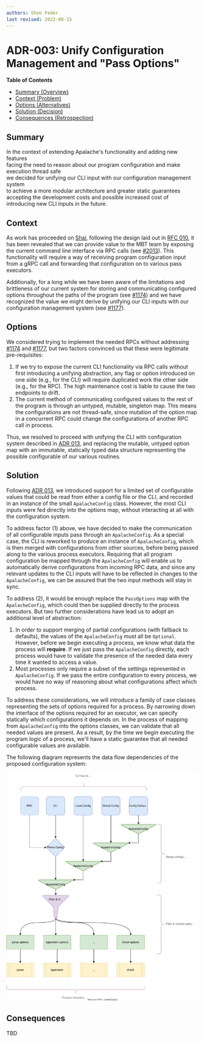 ```yaml
---
authors: Shon Feder
last revised: 2022-08-15
---
```


# ADR-003: Unify Configuration Management and "Pass Options"

**Table of Contents**

- [Summary (Overview)](#summary)
- [Context (Problem)](#context)
- [Options (Alternatives)](#options)
- [Solution (Decision)](#solution)
- [Consequences (Retrospection)](#consequences)

## Summary

In the context of extending Apalache's functionality and adding new features\
facing the need to reason about our program configuration and make execution thread safe\
we decided for unifying our CLI input with our configuration management system\
to achieve a more modular architecture and greater static guarantees\
accepting the development costs and possible increased cost of introducing new CLI inputs in the future.

## Context

As work has proceeded on [Shai][], following the design laid out in [RFC 010][], it
has been revealed that we can provide value to the MBT team  by exposing the
current command line interface via RPC calls (see [#2013][]). This functionality
will require a way of receiving program configuration input from a gRPC call and
forwarding that configuration on to various pass executors.

Additionally, for a long while we have been aware of the limitations and
brittleness of our current system for storing and communicating configured
options throughout the paths of the program (see [#1174][]) and we have
recognized the value we might derive by unifying our CLI inputs with our
configuration management system (see [#1177][]).

## Options

We considered trying to implement the needed RPCs without addressing [#1174] and
[#1177], but two factors convinced us that these were legitimate pre-requisites:

1. If we try to expose the current CLI functionality via RPC calls without first
   introducing a unifying abstraction, any flag or option introduced on one side
   (e.g., for the CLI) will require duplicated work the other side (e.g., for
   the RPC). The high maintenance cost is liable to cause the two endpoints to drift.
2. The current method of communicating configured values to the rest of the
   program is through an untyped, mutable, singleton map. This means the
   configurations are not thread-safe, since mutation of the option map in a
   concurrent RPC could change the configurations of another RPC call in
   process.

Thus, we resolved to proceed with unifying the CLI with configuration system
described in [ADR 013][], and replacing the mutable, untyped option map
with an immutable, statically typed data structure representing the possible
configurable of our various routines.

## Solution

Following [ADR 013][], we introduced support for a limited set of configurable
values that could be read from either a config file or the CLI, and recorded in
an instance of the small `ApalacheConfig` class. However, the most CLI inputs
were fed directly into the options map, without interacting at all with the
configuration system.

To address factor (1) above, we have decided to make the communication of all
configurable inputs pass through an `ApalacheConfig`. As a special case, the CLI
is reworked to produce an instance of `ApalacheConfig`, which is then merged
with configurations from other sources, before being passed along to the various
process executors. Requiring that all program configuration be mapped through
the `ApalacheConfig` will enable us to automatically derive configurations from
incoming RPC data, and since any relevant updates to the CLI inputs will have to
be reflected in changes to the `ApalacheConfig`, we can be assured that the two
input methods will stay in sync.

To address (2), it would be enough replace the `PassOptions` map with the
`ApalacheConfig`, which could then be supplied directly to the process
executors. But two further considerations have lead us to adopt an additional
level of abstraction:

1. In order to support merging of partial configurations (with fallback to
   defaults), the values of the `ApalacheConfig` must all be `Optional`. However,
   before we begin executing a process, we know what data the process will
   **require**. If we just pass the `ApalacheConfig` directly, each process
   would have to validate the presence of the needed data every time it wanted
   to access a value.
2. Most processes only require a subset of the settings represented in
   `ApalacheConfig`. If we pass the entire configuration to every process, we
   would have no way of reasoning about what configurations affect which
   process.

To address these considerations, we will introduce a family of case classes
representing the sets of options required for a process. By narrowing down the
interface of the options required for an executor, we can specify statically
which configurations it depends on. In the process of mapping from
`ApalacheConfig` into the options classes, we can validate that all needed
values are present. As a result, by the time we begin executing the program
logic of a process, we'll have a static guarantee that all needed configurable
values are available.

The following diagram represents the data flow dependencies of the proposed
configuration system:

![](./022adr-apalache-configuration.drawio.svg)

## Consequences

<!-- Records the results of the decision over the long term.
     Did it work, not work, was changed, upgraded, etc.
-->

TBD

[Shai]: https://github.com/informalsystems/apalache/milestone/42
[RFC 010]: ./010rfc-transition-explorer.md
[#2013]: https://github.com/informalsystems/apalache/issues/2013
[#1174]: https://github.com/informalsystems/apalache/issues/1174
[#1177]: https://github.com/informalsystems/apalache/issues/1177
[ADR 013]: ./013adr-configuration.md

